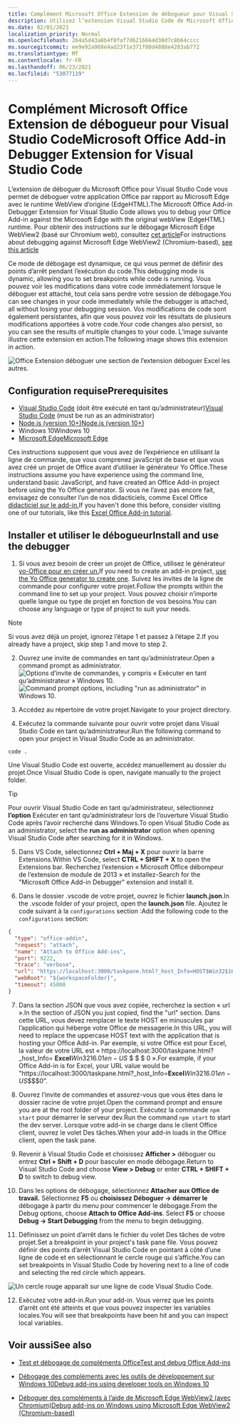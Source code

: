 ```yaml
---
title: Complément Microsoft Office Extension de débogueur pour Visual Studio Code
description: Utilisez l’extension Visual Studio Code de Microsoft Office déboguer votre Office de débogage.
ms.date: 02/01/2021
localization_priority: Normal
ms.openlocfilehash: 264a5d43a8b4f0faf7d6216664d30d7c8b64cccc
ms.sourcegitcommit: ee9e92a968e4ad23f1e371f00d4888e4203ab772
ms.translationtype: MT
ms.contentlocale: fr-FR
ms.lasthandoff: 06/23/2021
ms.locfileid: "53077119"
---
```

# <a name="microsoft-office-add-in-debugger-extension-for-visual-studio-code"></a><span data-ttu-id="b07c8-103">Complément Microsoft Office Extension de débogueur pour Visual Studio Code</span><span class="sxs-lookup"><span data-stu-id="b07c8-103">Microsoft Office Add-in Debugger Extension for Visual Studio Code</span></span>

<span data-ttu-id="b07c8-104">L’extension de déboguer du Microsoft Office pour Visual Studio Code vous permet de déboguer votre application Office par rapport au Microsoft Edge avec le runtime WebView d’origine (EdgeHTML).</span><span class="sxs-lookup"><span data-stu-id="b07c8-104">The Microsoft Office Add-in Debugger Extension for Visual Studio Code allows you to debug your Office Add-in against the Microsoft Edge with the original webView (EdgeHTML) runtime.</span></span> <span data-ttu-id="b07c8-105">Pour obtenir des instructions sur le débogage Microsoft Edge WebView2 (basé sur Chromium web), consultez [cet article](./debug-desktop-using-edge-chromium.md)</span><span class="sxs-lookup"><span data-stu-id="b07c8-105">For instructions about debugging against Microsoft Edge WebView2 (Chromium-based), [see this article](./debug-desktop-using-edge-chromium.md)</span></span>

<span data-ttu-id="b07c8-106">Ce mode de débogage est dynamique, ce qui vous permet de définir des points d’arrêt pendant l’exécution du code.</span><span class="sxs-lookup"><span data-stu-id="b07c8-106">This debugging mode is dynamic, allowing you to set breakpoints while code is running.</span></span> <span data-ttu-id="b07c8-107">Vous pouvez voir les modifications dans votre code immédiatement lorsque le déboguer est attaché, tout cela sans perdre votre session de débogage.</span><span class="sxs-lookup"><span data-stu-id="b07c8-107">You can see changes in your code immediately while the debugger is attached, all without losing your debugging session.</span></span> <span data-ttu-id="b07c8-108">Vos modifications de code sont également persistantes, afin que vous pouvez voir les résultats de plusieurs modifications apportées à votre code.</span><span class="sxs-lookup"><span data-stu-id="b07c8-108">Your code changes also persist, so you can see the results of multiple changes to your code.</span></span> <span data-ttu-id="b07c8-109">L’image suivante illustre cette extension en action.</span><span class="sxs-lookup"><span data-stu-id="b07c8-109">The following image shows this extension in action.</span></span>

![Office Extension déboguer une section de l’extension déboguer Excel les autres.](../images/vs-debugger-extension-for-office-addins.jpg)

## <a name="prerequisites"></a><span data-ttu-id="b07c8-111">Configuration requise</span><span class="sxs-lookup"><span data-stu-id="b07c8-111">Prerequisites</span></span>

- <span data-ttu-id="b07c8-112">[Visual Studio Code](https://code.visualstudio.com/) (doit être exécuté en tant qu’administrateur)</span><span class="sxs-lookup"><span data-stu-id="b07c8-112">[Visual Studio Code](https://code.visualstudio.com/) (must be run as an administrator)</span></span>
- [<span data-ttu-id="b07c8-113">Node.js (version 10+)</span><span class="sxs-lookup"><span data-stu-id="b07c8-113">Node.js (version 10+)</span></span>](https://nodejs.org/)
- <span data-ttu-id="b07c8-114">Windows 10</span><span class="sxs-lookup"><span data-stu-id="b07c8-114">Windows 10</span></span>
- [<span data-ttu-id="b07c8-115">Microsoft Edge</span><span class="sxs-lookup"><span data-stu-id="b07c8-115">Microsoft Edge</span></span>](https://www.microsoft.com/edge)

<span data-ttu-id="b07c8-116">Ces instructions supposent que vous avez de l’expérience en utilisant la ligne de commande, que vous comprenez javaScript de base et que vous avez créé un projet de Office avant d’utiliser le générateur Yo Office.</span><span class="sxs-lookup"><span data-stu-id="b07c8-116">These instructions assume you have experience using the command line, understand basic JavaScript, and have created an Office Add-in project before using the Yo Office generator.</span></span> <span data-ttu-id="b07c8-117">Si vous ne l’avez pas encore fait, envisagez de consulter l’un de nos didacticiels, comme Excel Office [didacticiel sur le add-in.](../tutorials/excel-tutorial.md)</span><span class="sxs-lookup"><span data-stu-id="b07c8-117">If you haven't done this before, consider visiting one of our tutorials, like this [Excel Office Add-in tutorial](../tutorials/excel-tutorial.md).</span></span>

## <a name="install-and-use-the-debugger"></a><span data-ttu-id="b07c8-118">Installer et utiliser le débogueur</span><span class="sxs-lookup"><span data-stu-id="b07c8-118">Install and use the debugger</span></span>

1. <span data-ttu-id="b07c8-119">Si vous avez besoin de créer un projet de Office, utilisez le générateur [yo-Office pour en créer un.](../quickstarts/excel-quickstart-jquery.md?tabs=yeomangenerator)</span><span class="sxs-lookup"><span data-stu-id="b07c8-119">If you need to create an add-in project, [use the Yo Office generator to create one](../quickstarts/excel-quickstart-jquery.md?tabs=yeomangenerator).</span></span> <span data-ttu-id="b07c8-120">Suivez les invites de la ligne de commande pour configurer votre projet.</span><span class="sxs-lookup"><span data-stu-id="b07c8-120">Follow the prompts within the command line to set up your project.</span></span> <span data-ttu-id="b07c8-121">Vous pouvez choisir n’importe quelle langue ou type de projet en fonction de vos besoins.</span><span class="sxs-lookup"><span data-stu-id="b07c8-121">You can choose any language or type of project to suit your needs.</span></span>

> [!NOTE]
> <span data-ttu-id="b07c8-122">Si vous avez déjà un projet, ignorez l’étape 1 et passez à l’étape 2.</span><span class="sxs-lookup"><span data-stu-id="b07c8-122">If you already have a project, skip step 1 and move to step 2.</span></span>

2. <span data-ttu-id="b07c8-123">Ouvrez une invite de commandes en tant qu’administrateur.</span><span class="sxs-lookup"><span data-stu-id="b07c8-123">Open a command prompt as administrator.</span></span>
   <span data-ttu-id="b07c8-124">![Options d’invite de commandes, y compris « Exécuter en tant qu’administrateur » Windows 10.](../images/run-as-administrator-vs-code.jpg)</span><span class="sxs-lookup"><span data-stu-id="b07c8-124">![Command prompt options, including "run as administrator" in Windows 10.](../images/run-as-administrator-vs-code.jpg)</span></span>

3. <span data-ttu-id="b07c8-125">Accédez au répertoire de votre projet.</span><span class="sxs-lookup"><span data-stu-id="b07c8-125">Navigate to your project directory.</span></span>

4. <span data-ttu-id="b07c8-126">Exécutez la commande suivante pour ouvrir votre projet dans Visual Studio Code en tant qu’administrateur.</span><span class="sxs-lookup"><span data-stu-id="b07c8-126">Run the following command to open your project in Visual Studio Code as an administrator.</span></span>

```command&nbsp;line
code .
```

<span data-ttu-id="b07c8-127">Une Visual Studio Code est ouverte, accédez manuellement au dossier du projet.</span><span class="sxs-lookup"><span data-stu-id="b07c8-127">Once Visual Studio Code is open, navigate manually to the project folder.</span></span>

> [!TIP]
> <span data-ttu-id="b07c8-128">Pour ouvrir Visual Studio Code en tant qu’administrateur, sélectionnez **l’option** Exécuter en tant qu’administrateur lors de l’ouverture Visual Studio Code après l’avoir recherché dans Windows.</span><span class="sxs-lookup"><span data-stu-id="b07c8-128">To open Visual Studio Code as an administrator, select the **run as administrator** option when opening Visual Studio Code after searching for it in Windows.</span></span>

5. <span data-ttu-id="b07c8-129">Dans VS Code, sélectionnez **Ctrl + Maj + X** pour ouvrir la barre Extensions.</span><span class="sxs-lookup"><span data-stu-id="b07c8-129">Within VS Code, select **CTRL + SHIFT + X** to open the Extensions bar.</span></span> <span data-ttu-id="b07c8-130">Recherchez l’extension « Microsoft Office débompeur de l’extension de module de 2013 » et installez-</span><span class="sxs-lookup"><span data-stu-id="b07c8-130">Search for the "Microsoft Office Add-in Debugger" extension and install it.</span></span>

6. <span data-ttu-id="b07c8-131">Dans le dossier .vscode de votre projet, ouvrez le fichier **launch.json**.</span><span class="sxs-lookup"><span data-stu-id="b07c8-131">In the .vscode folder of your project, open the **launch.json** file.</span></span> <span data-ttu-id="b07c8-132">Ajoutez le code suivant à la `configurations` section :</span><span class="sxs-lookup"><span data-stu-id="b07c8-132">Add the following code to the `configurations` section:</span></span>

```JSON
{
  "type": "office-addin",
  "request": "attach",
  "name": "Attach to Office Add-ins",
  "port": 9222,
  "trace": "verbose",
  "url": "https://localhost:3000/taskpane.html?_host_Info=HOST$Win32$16.01$en-US$$$$0",
  "webRoot": "${workspaceFolder}",
  "timeout": 45000
}
```

7. <span data-ttu-id="b07c8-133">Dans la section JSON que vous avez copiée, recherchez la section « url ».</span><span class="sxs-lookup"><span data-stu-id="b07c8-133">In the section of JSON you just copied, find the "url" section.</span></span> <span data-ttu-id="b07c8-134">Dans cette URL, vous devez remplacer le texte HOST en minuscules par l’application qui héberge votre Office de messagerie.</span><span class="sxs-lookup"><span data-stu-id="b07c8-134">In this URL, you will need to replace the uppercase HOST text with the application that is hosting your Office Add-in.</span></span> <span data-ttu-id="b07c8-135">Par exemple, si votre Office est pour Excel, la valeur de votre URL est « https://localhost:3000/taskpane.html?_host_Info= <strong>Excel</strong>$Win 32$16.01$en-US$ \$ \$ \$ 0 ».</span><span class="sxs-lookup"><span data-stu-id="b07c8-135">For example, if your Office Add-in is for Excel, your URL value would be "https://localhost:3000/taskpane.html?_host_Info=<strong>Excel</strong>$Win32$16.01$en-US$\$\$\$0".</span></span>

8. <span data-ttu-id="b07c8-136">Ouvrez l’invite de commandes et assurez-vous que vous êtes dans le dossier racine de votre projet.</span><span class="sxs-lookup"><span data-stu-id="b07c8-136">Open the command prompt and ensure you are at the root folder of your project.</span></span> <span data-ttu-id="b07c8-137">Exécutez la commande `npm start` pour démarrer le serveur dev.</span><span class="sxs-lookup"><span data-stu-id="b07c8-137">Run the command `npm start` to start the dev server.</span></span> <span data-ttu-id="b07c8-138">Lorsque votre add-in se charge dans le client Office client, ouvrez le volet Des tâches.</span><span class="sxs-lookup"><span data-stu-id="b07c8-138">When your add-in loads in the Office client, open the task pane.</span></span>

9. <span data-ttu-id="b07c8-139">Revenir à Visual Studio Code et choisissez **Afficher >** déboguer ou entrez **Ctrl + Shift + D** pour basculer en mode débogage.</span><span class="sxs-lookup"><span data-stu-id="b07c8-139">Return to Visual Studio Code and choose **View > Debug** or enter **CTRL + SHIFT + D** to switch to debug view.</span></span>

10. <span data-ttu-id="b07c8-140">Dans les options de débogage, sélectionnez **Attacher aux Office de travail.** Sélectionnez **F5** ou **choisissez Déboguer -> démarrer le** débogage à partir du menu pour commencer le débogage.</span><span class="sxs-lookup"><span data-stu-id="b07c8-140">From the Debug options, choose **Attach to Office Add-ins**. Select **F5** or choose **Debug -> Start Debugging** from the menu to begin debugging.</span></span>

11. <span data-ttu-id="b07c8-141">Définissez un point d’arrêt dans le fichier du volet Des tâches de votre projet.</span><span class="sxs-lookup"><span data-stu-id="b07c8-141">Set a breakpoint in your project's task pane file.</span></span> <span data-ttu-id="b07c8-142">Vous pouvez définir des points d’arrêt Visual Studio Code en pointant à côté d’une ligne de code et en sélectionnant le cercle rouge qui s’affiche.</span><span class="sxs-lookup"><span data-stu-id="b07c8-142">You can set breakpoints in Visual Studio Code by hovering next to a line of code and selecting the red circle which appears.</span></span>

![Un cercle rouge apparaît sur une ligne de code Visual Studio Code.](../images/set-breakpoint.jpg)

12. <span data-ttu-id="b07c8-144">Exécutez votre add-in.</span><span class="sxs-lookup"><span data-stu-id="b07c8-144">Run your add-in.</span></span> <span data-ttu-id="b07c8-145">Vous verrez que les points d’arrêt ont été atteints et que vous pouvez inspecter les variables locales.</span><span class="sxs-lookup"><span data-stu-id="b07c8-145">You will see that breakpoints have been hit and you can inspect local variables.</span></span>

## <a name="see-also"></a><span data-ttu-id="b07c8-146">Voir aussi</span><span class="sxs-lookup"><span data-stu-id="b07c8-146">See also</span></span>

* [<span data-ttu-id="b07c8-147">Test et débogage de compléments Office</span><span class="sxs-lookup"><span data-stu-id="b07c8-147">Test and debug Office Add-ins</span></span>](test-debug-office-add-ins.md)

* [<span data-ttu-id="b07c8-148">Débogage des compléments avec les outils de développement sur Windows 10</span><span class="sxs-lookup"><span data-stu-id="b07c8-148">Debug add-ins using developer tools on Windows 10</span></span>](debug-add-ins-using-f12-developer-tools-on-windows-10.md)

* [<span data-ttu-id="b07c8-149">Déboguer des compléments à l’aide de Microsoft Edge WebView2 (avec Chromium)</span><span class="sxs-lookup"><span data-stu-id="b07c8-149">Debug add-ins on Windows using Microsoft Edge WebView2 (Chromium-based)</span></span>](debug-desktop-using-edge-chromium.md)
